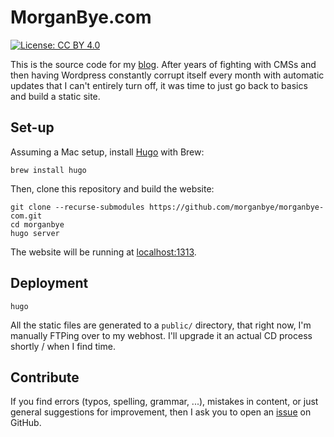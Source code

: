 # MorganBye.com
[![License: CC BY 4.0](https://img.shields.io/badge/license-CC%20BY%204.0-blue.svg)](https://creativecommons.org/licenses/by/4.0/)

This is the source code for my [blog](https://morganbye.com). After years of fighting with CMSs and then having Wordpress constantly corrupt itself every month with automatic updates that I can't entirely turn off, it was time to just go back to basics and build a static site.


## Set-up
Assuming a Mac setup, install [Hugo](https://gohugo.io) with Brew:

```shell
brew install hugo
```

Then, clone this repository and build the website:

```shell
git clone --recurse-submodules https://github.com/morganbye/morganbye-com.git
cd morganbye
hugo server
```

The website will be running at [localhost:1313](http://localhost:1313).

## Deployment
```shell
hugo
```

All the static files are generated to a `public/` directory, that right now, I'm manually FTPing over to my webhost. I'll upgrade it an actual CD process shortly / when I find time.

## Contribute

If you find errors (typos, spelling, grammar, ...), mistakes in content, or just general suggestions for improvement, then I ask you to open an [issue](https://github.com/morganbye/morganbye-com/issues) on GitHub.
